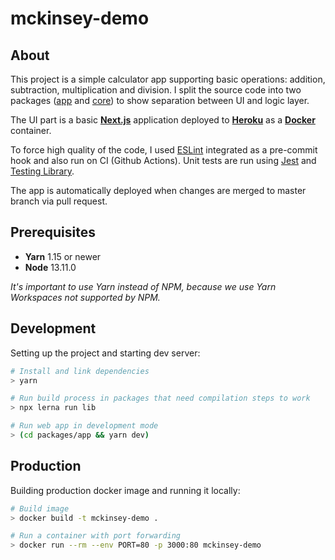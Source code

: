 # mckinsey-demo

## About

This project is a simple calculator app supporting basic operations: addition, subtraction, multiplication and division. I split the source code into two packages ([app](./packages/app) and [core](./packages/core)) to show separation between UI and logic layer.

The UI part is a basic [**Next.js**](https://www.npmjs.com/package/next) application deployed to [**Heroku**](https://mckinsey-demo.herokuapp.com/) as a [**Docker**](https://www.docker.com/) container.

To force high quality of the code, I used [ESLint](https://www.npmjs.com/package/eslint) integrated as a pre-commit hook and also run on CI (Github Actions). Unit tests are run using [Jest](https://jestjs.io/) and [Testing Library](https://testing-library.com/).

The app is automatically deployed when changes are merged to master branch via pull request.

## Prerequisites

- **Yarn** 1.15 or newer
- **Node** 13.11.0

_It's important to use Yarn instead of NPM, because we use Yarn Workspaces not supported by NPM._

## Development

Setting up the project and starting dev server:

```bash
# Install and link dependencies
> yarn

# Run build process in packages that need compilation steps to work
> npx lerna run lib

# Run web app in development mode
> (cd packages/app && yarn dev)
```

## Production

Building production docker image and running it locally:

```bash
# Build image
> docker build -t mckinsey-demo .

# Run a container with port forwarding
> docker run --rm --env PORT=80 -p 3000:80 mckinsey-demo
```
